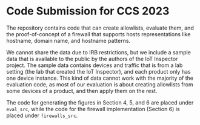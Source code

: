 # Code Submission for CCS 2023

The repository contains code that can create allowlists, evaluate them, and the proof-of-concept of a firewall that supports hosts representations like hostname, domain name, and hostname patterns.

We cannot share the data due to IRB restrictions, but we include a sample data that is available to the public by the authors of the IoT Inspector project. The sample data contains devices and traffic that is from a lab setting (the lab that created the IoT Inspector), and each product only has one device instance. This kind of data cannot work with the majority of the evaluation code, as most of our evaluation is about creating allowlists from some devices of a product, and then apply them on the rest.

The code for generating the figures in Section 4, 5, and 6 are placed under `eval_src`, while the code for the firewall implementation (Section 6) is placed under `firewalls_src`.